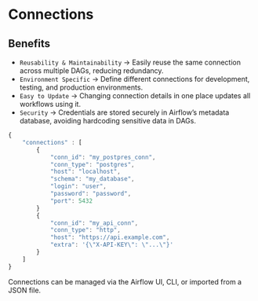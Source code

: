 # Connections

## Benefits
- `Reusability & Maintainability` → Easily reuse the same connection across multiple DAGs, reducing redundancy.
- `Environment Specific` → Define different connections for development, testing, and production environments.
- `Easy to Update` → Changing connection details in one place updates all workflows using it.
- `Security` → Credentials are stored securely in Airflow’s metadata database, avoiding hardcoding sensitive data in DAGs.

```js
{
    "connections" : [
        {
            "conn_id": "my_postpres_conn",
            "conn_type": "postgres",
            "host": "localhost",
            "schema": "my_database",
            "login": "user",
            "password": "password",
            "port": 5432
        }
        {
            "conn_id": "my_api_conn",
            "conn_type": "http",
            "host": "https://api.example.com",
            "extra": '{\"X-API-KEY\": \"...\"}'
        }
    ]
}
```

Connections can be managed via the Airflow UI, CLI, or imported from a JSON file.
